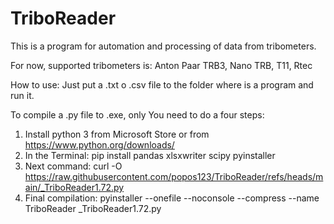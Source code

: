 # TriboReader
This is a program for automation and processing of data from tribometers.

For now, supported tribometers is:
Anton Paar TRB3, Nano TRB, T11, Rtec

How to use:
Just put a .txt o .csv file to the folder where is a program and run it.

To compile a .py file to .exe, only You need to do a four steps:
1. Install python 3 from Microsoft Store or from https://www.python.org/downloads/
2. In the Terminal: pip install pandas xlsxwriter scipy pyinstaller
3. Next command: curl -O https://raw.githubusercontent.com/popos123/TriboReader/refs/heads/main/_TriboReader1.72.py
4. Final compilation: pyinstaller --onefile --noconsole --compress --name TriboReader _TriboReader1.72.py
